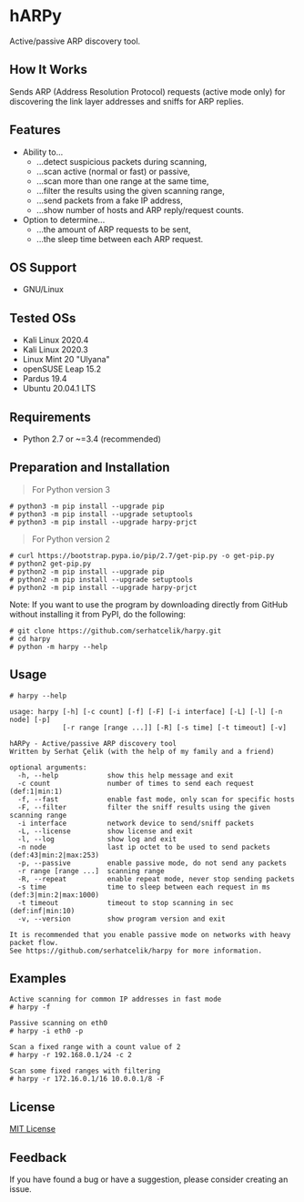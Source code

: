 # hARPy

Active/passive ARP discovery tool.

## How It Works

Sends ARP (Address Resolution Protocol) requests (active mode only) for discovering the link layer addresses and sniffs for ARP replies.

## Features

- Ability to...
    - ...detect suspicious packets during scanning,
    - ...scan active (normal or fast) or passive,
    - ...scan more than one range at the same time,
    - ...filter the results using the given scanning range,
    - ...send packets from a fake IP address,
    - ...show number of hosts and ARP reply/request counts.
- Option to determine...
    - ...the amount of ARP requests to be sent,
    - ...the sleep time between each ARP request.

## OS Support

- GNU/Linux

## Tested OSs

- Kali Linux 2020.4
- Kali Linux 2020.3
- Linux Mint 20 "Ulyana"
- openSUSE Leap 15.2
- Pardus 19.4
- Ubuntu 20.04.1 LTS

## Requirements

- Python 2.7 or ~=3.4 (recommended)

## Preparation and Installation

> For Python version 3

```
# python3 -m pip install --upgrade pip
# python3 -m pip install --upgrade setuptools
# python3 -m pip install --upgrade harpy-prjct
```

> For Python version 2

```
# curl https://bootstrap.pypa.io/pip/2.7/get-pip.py -o get-pip.py
# python2 get-pip.py
# python2 -m pip install --upgrade pip
# python2 -m pip install --upgrade setuptools
# python2 -m pip install --upgrade harpy-prjct
```

Note: If you want to use the program by downloading directly from GitHub without installing it from PyPI, do the following:

```
# git clone https://github.com/serhatcelik/harpy.git
# cd harpy
# python -m harpy --help
```

## Usage

```
# harpy --help
```

```
usage: harpy [-h] [-c count] [-f] [-F] [-i interface] [-L] [-l] [-n node] [-p]
             [-r range [range ...]] [-R] [-s time] [-t timeout] [-v]

hARPy - Active/passive ARP discovery tool
Written by Serhat Çelik (with the help of my family and a friend)

optional arguments:
  -h, --help            show this help message and exit
  -c count              number of times to send each request (def:1|min:1)
  -f, --fast            enable fast mode, only scan for specific hosts
  -F, --filter          filter the sniff results using the given scanning range
  -i interface          network device to send/sniff packets
  -L, --license         show license and exit
  -l, --log             show log and exit
  -n node               last ip octet to be used to send packets (def:43|min:2|max:253)
  -p, --passive         enable passive mode, do not send any packets
  -r range [range ...]  scanning range
  -R, --repeat          enable repeat mode, never stop sending packets
  -s time               time to sleep between each request in ms (def:3|min:2|max:1000)
  -t timeout            timeout to stop scanning in sec (def:inf|min:10)
  -v, --version         show program version and exit

It is recommended that you enable passive mode on networks with heavy packet flow.
See https://github.com/serhatcelik/harpy for more information.
```

## Examples

```
Active scanning for common IP addresses in fast mode
# harpy -f

Passive scanning on eth0
# harpy -i eth0 -p

Scan a fixed range with a count value of 2
# harpy -r 192.168.0.1/24 -c 2

Scan some fixed ranges with filtering
# harpy -r 172.16.0.1/16 10.0.0.1/8 -F
```

## License

[MIT License](https://choosealicense.com/licenses/mit/)

## Feedback

If you have found a bug or have a suggestion, please consider creating an issue.
